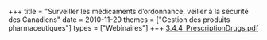 +++
title = "Surveiller les médicaments d’ordonnance, veiller à la sécurité des Canadiens"
date = 2010-11-20
themes = ["Gestion des produits pharmaceutiques"]
types = ["Webinaires"]
+++
[3.4.4_PrescriptionDrugs.pdf](/files/3.4.4_PrescriptionDrugs.pdf)
